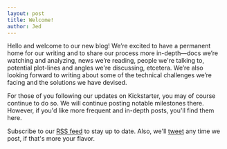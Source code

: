 ```yaml
---
layout: post
title: Welcome!
author: Jed
---
```


Hello and welcome to our new blog! We’re excited to have a permanent home for our writing and to share our process more in-depth&mdash;docs we’re watching and analyzing, news we’re reading, people we're talking to, potential plot-lines and angles we're discussing, etcetera. We’re also looking forward to writing about some of the technical challenges we’re facing and the solutions we have devised.

For those of you following our updates on Kickstarter, you may of course continue to do so. We will continue posting notable milestones there. However, if you'd like more frequent and in-depth posts, you'll find them here.

Subscribe to our [RSS feed](/feed.xml) to stay up to date. Also, we'll [tweet](http://twitter.com/appdocu) any time we post, if that's more your flavor.
